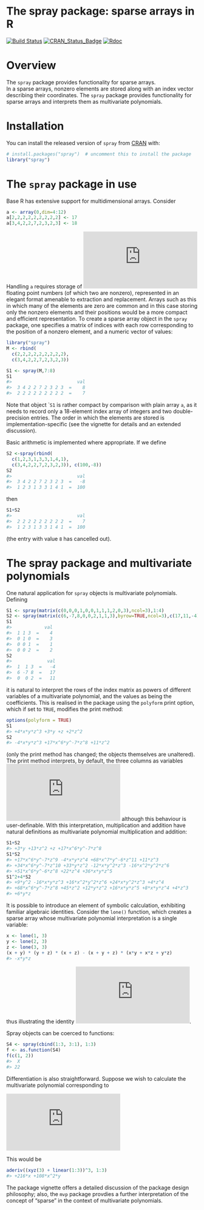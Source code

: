 The spray package: sparse arrays in R
================

<!-- README.md is generated from README.Rmd. Please edit that file -->

<!-- badges: start -->

[![Build
Status](https://travis-ci.org/RobinHankin/spray.svg?branch=master)](https://travis-ci.org/RobinHankin/spray)
[![CRAN\_Status\_Badge](https://www.r-pkg.org/badges/version/spray)](https://cran.r-project.org/package=spray)
[![Rdoc](http://www.rdocumentation.org/badges/version/spray)](http://www.rdocumentation.org/packages/spray)
<!-- badges: end -->

# Overview

The `spray` package provides functionality for sparse arrays.  
In a sparse arrays, nonzero elements are stored along with an index
vector describing their coordinates. The `spray` package provides
functionality for sparse arrays and interprets them as multivariate
polynomials.

# Installation

You can install the released version of `spray` from
[CRAN](https://CRAN.R-project.org) with:

``` r
# install.packages("spray")  # uncomment this to install the package
library("spray")
```

# The `spray` package in use

Base R has extensive support for multidimensional arrays. Consider

``` r
a <- array(0,dim=4:12)
a[2,2,2,2,2,2,2,2,2] <- 17
a[3,4,2,2,7,2,3,2,3] <- 18
```

Handling `a` requires storage of
![\\prod\_{i=4}^{12}i=79833600](https://latex.codecogs.com/png.latex?%5Cprod_%7Bi%3D4%7D%5E%7B12%7Di%3D79833600
"\\prod_{i=4}^{12}i=79833600") floating point numbers (of which two are
nonzero), represented in an elegant format amenable to extraction and
replacement. Arrays such as this in which many of the elements are zero
are common and in this case storing only the nonzero elements and their
positions would be a more compact and efficient representation. To
create a sparse array object in the `spray` package, one specifies a
matrix of indices with each row corresponding to the position of a
nonzero element, and a numeric vector of values:

``` r
library("spray")
M <- rbind(
  c(2,2,2,2,2,2,2,2,2),
  c(3,4,2,2,7,2,3,2,3))

S1 <- spray(M,7:8)
S1
#>                        val
#>  3 4 2 2 7 2 3 2 3  =    8
#>  2 2 2 2 2 2 2 2 2  =    7
```

Note that object \``S1` is rather compact by comparison with plain array
`a`, as it needs to record only a 18-element index array of integers and
two double-precision entries. The order in which the elements are stored
is implementation-specific (see the vignette for details and an extended
discussion).

Basic arithmetic is implemented where appropriate. If we define

``` r
S2 <-spray(rbind(
  c(1,2,3,1,3,3,1,4,1),
  c(3,4,2,2,7,2,3,2,3)), c(100,-8))
S2
#>                        val
#>  3 4 2 2 7 2 3 2 3  =   -8
#>  1 2 3 1 3 3 1 4 1  =  100
```

then

``` r
S1+S2
#>                        val
#>  2 2 2 2 2 2 2 2 2  =    7
#>  1 2 3 1 3 3 1 4 1  =  100
```

(the entry with value `8` has cancelled out).

# The spray package and multivariate polynomials

One natural application for `spray` objects is multivariate polynomials.
Defining

``` r
S1 <- spray(matrix(c(0,0,0,1,0,0,1,1,1,2,0,3),ncol=3),1:4)
S2 <- spray(matrix(c(6,-7,8,0,0,2,1,1,3),byrow=TRUE,ncol=3),c(17,11,-4))
S1
#>            val
#>  1 1 3  =    4
#>  0 1 0  =    3
#>  0 0 1  =    1
#>  0 0 2  =    2
S2
#>             val
#>  1  1 3  =   -4
#>  6 -7 8  =   17
#>  0  0 2  =   11
```

it is natural to interpret the rows of the index matrix as powers of
different variables of a multivariate polynomial, and the values as
being the coefficients. This is realised in the package using the
`polyform` print option, which if set to `TRUE`, modifies the print
method:

``` r
options(polyform = TRUE)
S1
#> +4*x*y*z^3 +3*y +z +2*z^2
S2
#> -4*x*y*z^3 +17*x^6*y^-7*z^8 +11*z^2
```

(only the print method has changed; the objects themselves are
unaltered). The print method interprets, by default, the three columns
as variables ![x,y,z](https://latex.codecogs.com/png.latex?x%2Cy%2Cz
"x,y,z") although this behaviour is user-definable. With this
interpretation, multiplication and addition have natural definitions as
multivariate polynomial multiplication and addition:

``` r
S1+S2
#> +3*y +13*z^2 +z +17*x^6*y^-7*z^8
S1*S2
#> +17*x^6*y^-7*z^9 -4*x*y*z^4 +68*x^7*y^-6*z^11 +11*z^3
#> +34*x^6*y^-7*z^10 +33*y*z^2 -12*x*y^2*z^3 -16*x^2*y^2*z^6
#> +51*x^6*y^-6*z^8 +22*z^4 +36*x*y*z^5
S1^2+4*S2
#> +9*y^2 -16*x*y*z^3 +16*x^2*y^2*z^6 +24*x*y^2*z^3 +4*z^4
#> +68*x^6*y^-7*z^8 +45*z^2 +12*y*z^2 +16*x*y*z^5 +8*x*y*z^4 +4*z^3
#> +6*y*z
```

It is possible to introduce an element of symbolic calculation,
exhibiting familiar algebraic identities. Consider the `lone()`
function, which creates a sparse array whose multivariate polynomial
interpretation is a single variable:

``` r
x <- lone(1, 3)
y <- lone(2, 3)
z <- lone(3, 3)
(x + y) * (y + z) * (x + z) - (x + y + z) * (x*y + x*z + y*z)
#> -x*y*z
```

thus illustrating the identity
![(x+y+z)(xy+xz+yz)=(x+y)(y+z)(x+z)+xyz](https://latex.codecogs.com/png.latex?%28x%2By%2Bz%29%28xy%2Bxz%2Byz%29%3D%28x%2By%29%28y%2Bz%29%28x%2Bz%29%2Bxyz
"(x+y+z)(xy+xz+yz)=(x+y)(y+z)(x+z)+xyz").

Spray objects can be coerced to functions:

``` r
S4 <- spray(cbind(1:3, 3:1), 1:3)
f <- as.function(S4)
f(c(1, 2))
#>  X 
#> 22
```

Differentiation is also straightforward. Suppose we wish to calculate
the multivariate polynomial corresponding to

  
![
\\frac{\\partial^6}{\\partial x\\,\\partial^2y\\,\\partial^3z}
\\left(xyz + x+2y+3z\\right)^3.
](https://latex.codecogs.com/png.latex?%0A%5Cfrac%7B%5Cpartial%5E6%7D%7B%5Cpartial%20x%5C%2C%5Cpartial%5E2y%5C%2C%5Cpartial%5E3z%7D%0A%5Cleft%28xyz%20%2B%20x%2B2y%2B3z%5Cright%29%5E3.%0A
"
\\frac{\\partial^6}{\\partial x\\,\\partial^2y\\,\\partial^3z}
\\left(xyz + x+2y+3z\\right)^3.
")  

This would be

``` r
aderiv((xyz(3) + linear(1:3))^3, 1:3)
#> +216*x +108*x^2*y
```

The package vignette offers a detailed discussion of the package design
philosophy; also, the `mvp` package provdies a further interpretation of
the concept of “sparse” in the context of multivariate polynomials.

